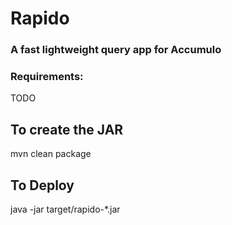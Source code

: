 # Rapido

### A fast lightweight query app for Accumulo
### Requirements:
TODO

## To create the JAR

mvn clean package 

## To Deploy

java -jar target/rapido-*.jar

